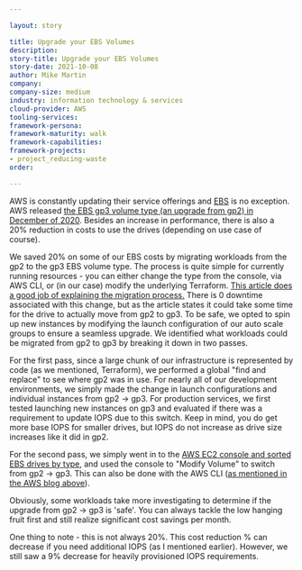```yaml
---

layout: story

title: Upgrade your EBS Volumes
description:
story-title: Upgrade your EBS Volumes
story-date: 2021-10-08
author: Mike Martin
company: 
company-size: medium
industry: information technology & services
cloud-provider: AWS
tooling-services:
framework-persona:
framework-maturity: walk
framework-capabilities:
framework-projects:
- project_reducing-waste
order:

---
```


AWS is constantly updating their service offerings and [EBS](https://aws.amazon.com/ebs/) is no exception. AWS released [the EBS gp3 volume type (an upgrade from gp2) in December of 2020](https://aws.amazon.com/blogs/aws/new-amazon-ebs-gp3-volume-lets-you-provision-performance-separate-from-capacity-and-offers-20-lower-price/). Besides an increase in performance, there is also a 20% reduction in costs to use the drives (depending on use case of course).

We saved 20% on some of our EBS costs by migrating workloads from the gp2 to the gp3 EBS volume type. The process is quite simple for currently running resources - you can either change the type from the console, via AWS CLI, or (in our case) modify the underlying Terraform. [This article does a good job of explaining the migration process.](https://aws.amazon.com/blogs/storage/migrate-your-amazon-ebs-volumes-from-gp2-to-gp3-and-save-up-to-20-on-costs/) There is 0 downtime associated with this change, but as the article states it could take some time for the drive to actually move from gp2 to gp3. To be safe, we opted to spin up new instances by modifying the launch configuration of our auto scale groups to ensure a seamless upgrade. We identified what workloads could be migrated from gp2 to gp3 by breaking it down in two passes. 

For the first pass, since a large chunk of our infrastructure is represented by code (as we mentioned, Terraform), we performed a global "find and replace" to see where gp2 was in use. For nearly all of our development environments, we simply made the change in launch configurations and individual instances from gp2 -> gp3. For production services, we first tested launching new instances on gp3 and evaluated if there was a requirement to update IOPS due to this switch. Keep in mind, you do get more base IOPS for smaller drives, but IOPS do not increase as drive size increases like it did in gp2.

For the second pass, we simply went in to the [AWS EC2 console and sorted EBS drives by type](https://console.aws.amazon.com/ec2/v2/home?region=us-east-1#Volumes:sort=volumeType), and used the console to "Modify Volume" to switch from gp2 -> gp3. This can also be done with the AWS CLI ([as mentioned in the AWS blog above](https://aws.amazon.com/blogs/storage/migrate-your-amazon-ebs-volumes-from-gp2-to-gp3-and-save-up-to-20-on-costs/)).

Obviously, some workloads take more investigating to determine if the upgrade from gp2 -> gp3 is 'safe'. You can always tackle the low hanging fruit first and still realize significant cost savings per month.

One thing to note - this is not always 20%. This cost reduction % can decrease if you need additional IOPS (as I mentioned earlier). However, we still saw a 9% decrease for heavily provisioned IOPS requirements.
